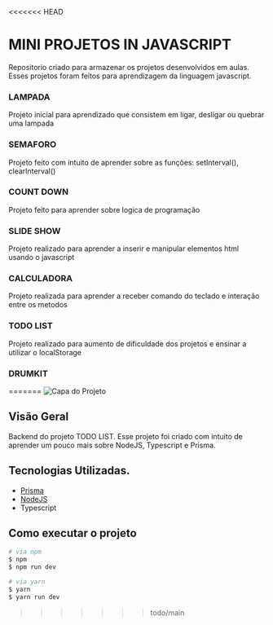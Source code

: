 <<<<<<< HEAD
# MINI PROJETOS IN JAVASCRIPT
Repositorio criado para armazenar os projetos desenvolvidos em aulas. Esses projetos foram feitos para aprendizagem da linguagem javascript.


### LAMPADA
Projeto inicial para aprendizado que consistem em ligar, desligar ou quebrar uma lampada

### SEMAFORO
Projeto feito com intuito de aprender sobre as funções: setInterval(), clearInterval()

### COUNT DOWN
Projeto feito para aprender sobre logica de programação

### SLIDE SHOW
Projeto realizado para aprender a inserir e manipular elementos html usando o javascript 

### CALCULADORA
Projeto realizada para aprender a receber comando do teclado e interação entre os metodos

### TODO LIST
Projeto realizado para aumento de dificuldade dos projetos e ensinar a utilizar o localStorage

### DRUMKIT

=======
![Capa do Projeto](./img/TODO%20LIST.png)
## Visão Geral
Backend do projeto TODO LIST. Esse projeto foi criado com intuito de aprender um pouco mais sobre NodeJS, Typescript e Prisma.

## Tecnologias Utilizadas.

-   [Prisma](https://www.prisma.io/docs)
-   [NodeJS](https://nodejs.org/en/docs)
-   Typescript

## Como executar o projeto

```bash
# via npm
$ npm
$ npm run dev

# via yarn
$ yarn
$ yarn run dev
```
>>>>>>> todo/main
